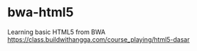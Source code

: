 # bwa-html5
Learning basic HTML5 from BWA https://class.buildwithangga.com/course_playing/html5-dasar
